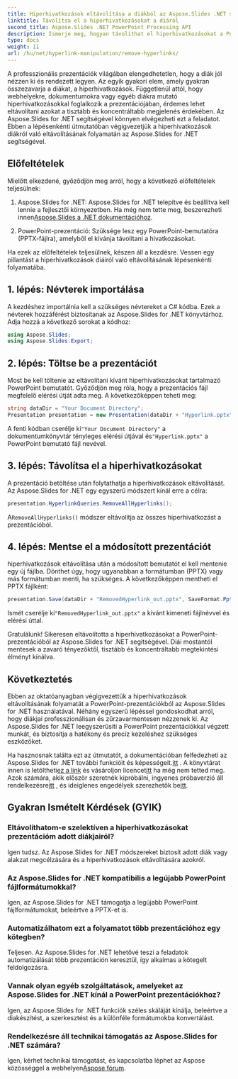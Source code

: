 ```yaml
---
title: Hiperhivatkozások eltávolítása a diákból az Aspose.Slides .NET segítségével
linktitle: Távolítsa el a hiperhivatkozásokat a diáról
second_title: Aspose.Slides .NET PowerPoint Processing API
description: Ismerje meg, hogyan távolíthat el hiperhivatkozásokat a PowerPoint diákról az Aspose.Slides for .NET segítségével. Készítsen tiszta és professzionális prezentációkat.
type: docs
weight: 11
url: /hu/net/hyperlink-manipulation/remove-hyperlinks/
---
```


A professzionális prezentációk világában elengedhetetlen, hogy a diák jól nézzen ki és rendezett legyen. Az egyik gyakori elem, amely gyakran összezavarja a diákat, a hiperhivatkozások. Függetlenül attól, hogy webhelyekre, dokumentumokra vagy egyéb diákra mutató hiperhivatkozásokkal foglalkozik a prezentációjában, érdemes lehet eltávolítani azokat a tisztább és koncentráltabb megjelenés érdekében. Az Aspose.Slides for .NET segítségével könnyen elvégezheti ezt a feladatot. Ebben a lépésenkénti útmutatóban végigvezetjük a hiperhivatkozások diákról való eltávolításának folyamatán az Aspose.Slides for .NET segítségével.

## Előfeltételek

Mielőtt elkezdené, győződjön meg arról, hogy a következő előfeltételek teljesülnek:

1.  Aspose.Slides for .NET: Aspose.Slides for .NET telepítve és beállítva kell lennie a fejlesztői környezetben. Ha még nem tette meg, beszerezheti innen[Aspose.Slides a .NET dokumentációhoz](https://reference.aspose.com/slides/net/).

2. PowerPoint-prezentáció: Szüksége lesz egy PowerPoint-bemutatóra (PPTX-fájlra), amelyből el kívánja távolítani a hivatkozásokat.

Ha ezek az előfeltételek teljesülnek, készen áll a kezdésre. Vessen egy pillantást a hiperhivatkozások diáiról való eltávolításának lépésenkénti folyamatába.

## 1. lépés: Névterek importálása

A kezdéshez importálnia kell a szükséges névtereket a C# kódba. Ezek a névterek hozzáférést biztosítanak az Aspose.Slides for .NET könyvtárhoz. Adja hozzá a következő sorokat a kódhoz:

```csharp
using Aspose.Slides;
using Aspose.Slides.Export;
```

## 2. lépés: Töltse be a prezentációt

Most be kell töltenie az eltávolítani kívánt hiperhivatkozásokat tartalmazó PowerPoint bemutatót. Győződjön meg róla, hogy a prezentációs fájl megfelelő elérési útját adta meg. A következőképpen teheti meg:

```csharp
string dataDir = "Your Document Directory";
Presentation presentation = new Presentation(dataDir + "Hyperlink.pptx");
```

 A fenti kódban cserélje ki`"Your Document Directory"` a dokumentumkönyvtár tényleges elérési útjával és`"Hyperlink.pptx"` a PowerPoint bemutató fájl nevével.

## 3. lépés: Távolítsa el a hiperhivatkozásokat

A prezentáció betöltése után folytathatja a hiperhivatkozások eltávolítását. Az Aspose.Slides for .NET egy egyszerű módszert kínál erre a célra:

```csharp
presentation.HyperlinkQueries.RemoveAllHyperlinks();
```

 A`RemoveAllHyperlinks()` módszer eltávolítja az összes hiperhivatkozást a prezentációból.

## 4. lépés: Mentse el a módosított prezentációt

hiperhivatkozások eltávolítása után a módosított bemutatót el kell mentenie egy új fájlba. Dönthet úgy, hogy ugyanabban a formátumban (PPTX) vagy más formátumban menti, ha szükséges. A következőképpen mentheti el PPTX fájlként:

```csharp
presentation.Save(dataDir + "RemovedHyperlink_out.pptx", SaveFormat.Pptx);
```

 Ismét cserélje ki`"RemovedHyperlink_out.pptx"` a kívánt kimeneti fájlnévvel és elérési úttal.

Gratulálunk! Sikeresen eltávolította a hiperhivatkozásokat a PowerPoint-prezentációból az Aspose.Slides for .NET segítségével. Diái mostantól mentesek a zavaró tényezőktől, tisztább és koncentráltabb megtekintési élményt kínálva.

## Következtetés

Ebben az oktatóanyagban végigvezettük a hiperhivatkozások eltávolításának folyamatát a PowerPoint-prezentációkból az Aspose.Slides for .NET használatával. Néhány egyszerű lépéssel gondoskodhat arról, hogy diákjai professzionálisan és zűrzavarmentesen nézzenek ki. Az Aspose.Slides for .NET leegyszerűsíti a PowerPoint prezentációkkal végzett munkát, és biztosítja a hatékony és precíz kezeléshez szükséges eszközöket.

Ha hasznosnak találta ezt az útmutatót, a dokumentációban felfedezheti az Aspose.Slides for .NET további funkcióit és képességeit.[itt](https://reference.aspose.com/slides/net/) . A könyvtárat innen is letöltheti[ez a link](https://releases.aspose.com/slides/net/) és vásároljon licencet[itt](https://purchase.aspose.com/buy) ha még nem tetted meg. Azok számára, akik először szeretnék kipróbálni, ingyenes próbaverzió áll rendelkezésre[itt](https://releases.aspose.com/) , és ideiglenes engedélyek szerezhetők be[itt](https://purchase.aspose.com/temporary-license/).

## Gyakran Ismételt Kérdések (GYIK)

### Eltávolíthatom-e szelektíven a hiperhivatkozásokat prezentációm adott diákjairól?
Igen tudsz. Az Aspose.Slides for .NET módszereket biztosít adott diák vagy alakzat megcélzására és a hiperhivatkozások eltávolítására azokról.

### Az Aspose.Slides for .NET kompatibilis a legújabb PowerPoint fájlformátumokkal?
Igen, az Aspose.Slides for .NET támogatja a legújabb PowerPoint fájlformátumokat, beleértve a PPTX-et is.

### Automatizálhatom ezt a folyamatot több prezentációhoz egy kötegben?
Teljesen. Az Aspose.Slides for .NET lehetővé teszi a feladatok automatizálását több prezentáción keresztül, így alkalmas a kötegelt feldolgozásra.

### Vannak olyan egyéb szolgáltatások, amelyeket az Aspose.Slides for .NET kínál a PowerPoint prezentációkhoz?
Igen, az Aspose.Slides for .NET funkciók széles skáláját kínálja, beleértve a diakészítést, a szerkesztést és a különféle formátumokba konvertálást.

### Rendelkezésre áll technikai támogatás az Aspose.Slides for .NET számára?
 Igen, kérhet technikai támogatást, és kapcsolatba léphet az Aspose közösséggel a webhelyen[Aspose fórum](https://forum.aspose.com/).